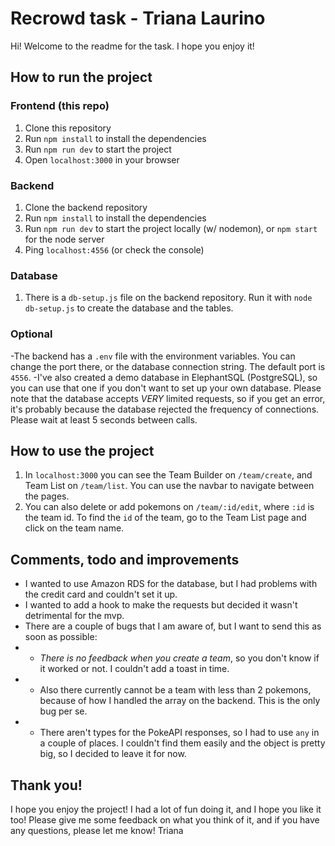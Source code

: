 # Recrowd task - Triana Laurino

Hi! Welcome to the readme for the task. I hope you enjoy it!

## How to run the project

### Frontend (this repo)

1. Clone this repository
2. Run `npm install` to install the dependencies
3. Run `npm run dev` to start the project
4. Open `localhost:3000` in your browser

### Backend

1. Clone the backend repository
2. Run `npm install` to install the dependencies
3. Run `npm run dev` to start the project locally (w/ nodemon), or `npm start` for the node server
4. Ping `localhost:4556` (or check the console)

### Database

1. There is a `db-setup.js` file on the backend repository. Run it with `node db-setup.js` to create the database and the tables.

### Optional

-The backend has a `.env` file with the environment variables. You can change the port there, or the database connection string. The default port is `4556`.
-I've also created a demo database in ElephantSQL (PostgreSQL), so you can use that one if you don't want to set up your own database. Please note that the database accepts _VERY_ limited requests, so if you get an error, it's probably because the database rejected the frequency of connections. Please wait at least 5 seconds between calls.

## How to use the project

1. In `localhost:3000` you can see the Team Builder on `/team/create`, and Team List on `/team/list`. You can use the navbar to navigate between the pages.
2. You can also delete or add pokemons on `/team/:id/edit`, where `:id` is the team id. To find the `id` of the team, go to the Team List page and click on the team name.

## Comments, todo and improvements

- I wanted to use Amazon RDS for the database, but I had problems with the credit card and couldn't set it up.
- I wanted to add a hook to make the requests but decided it wasn't detrimental for the mvp.
- There are a couple of bugs that I am aware of, but I want to send this as soon as possible:
- - _There is no feedback when you create a team_, so you don't know if it worked or not. I couldn't add a toast in time.
- - Also there currently cannot be a team with less than 2 pokemons, because of how I handled the array on the backend. This is the only bug per se.
- - There aren't types for the PokeAPI responses, so I had to use `any` in a couple of places. I couldn't find them easily and the object is pretty big, so I decided to leave it for now.

## Thank you!

I hope you enjoy the project! I had a lot of fun doing it, and I hope you like it too!
Please give me some feedback on what you think of it, and if you have any questions, please let me know!
Triana
